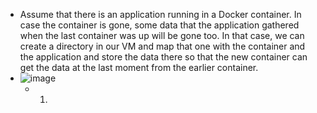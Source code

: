 - Assume that there is an application running in a Docker container. In case the container is gone, some data that the application gathered when the last container was up will be gone too. In that case, we can create a directory in our VM and map that one with the container and the application and store the data there so that the new container can get the data at the last moment from the earlier container.
- ![image](https://github.com/iemad/Learning-DevOps-2023/assets/17620076/0d58cc16-e8af-49a9-af34-ffbca9f7ba6d)
  - 1)   

